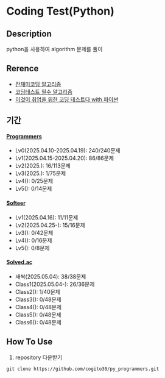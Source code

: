 # Coding Test(Python)

## Description
python을 사용하여 algorithm 문제를 풀이

## Rerence
- [잔재미코딩 알고리즘](https://www.fun-coding.org/post/funcodingcodes.html)
- [코딩테스트 필수 알고리즘](https://www.youtube.com/playlist?list=PLi-xJrVzQaxXC2Aausv_6mlOZZ2g2J6YB)
- [이것이 취업을 위한 코딩 테스트다 with 파이썬](https://www.youtube.com/playlist?list=PLRx0vPvlEmdAghTr5mXQxGpHjWqSz0dgC)

## 기간
#### [Programmers](https://school.programmers.co.kr/learn/challenges?order=recent)
- Lv0(2025.04.10-2025.04.19): 240/240문제
- Lv1(2025.04.15-2025.04.20): 86/86문제
- Lv2(2025.): 16/113문제
- Lv3(2025.): 1/75문제
- Lv4(): 0/25문제
- Lv5(): 0/14문제


#### [Softeer](https://softeer.ai/practice)
- Lv1(2025.04.16): 11/11문제
- Lv2(2025.04.25-): 15/16문제
- Lv3(): 0/42문제
- Lv4(): 0/16문제
- Lv5(): 0/8문제

#### [Solved.ac](https://solved.ac/)
- 새싹(2025.05.04): 38/38문제
- Class1(2025.05.04-): 26/36문제
- Class2(): 1/40문제
- Class3(): 0/48문제
- Class4(): 0/48문제
- Class5(): 0/48문제
- Class6(): 0/48문제

## How To Use
1) repository 다운받기
```
git clone https://github.com/cogito30/py_programmers.git
```
